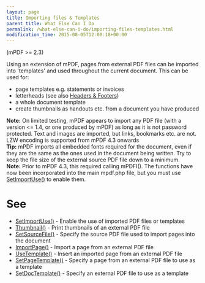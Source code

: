 ```yaml
---
layout: page
title: Importing files & Templates
parent_title: What Else Can I Do
permalink: /what-else-can-i-do/importing-files-templates.html
modification_time: 2015-08-05T12:00:18+00:00
---
```


(mPDF &gt;= 2.3)

Using an extension of mPDF, pages from external PDF files can be imported into 'templates' and used throughout the current document. This can be used for:

<ul>
<li>page templates e.g. statements or invoices</li>
<li>letterheads (see also <a href="{{ "/headers-footers/headers-footers.html" | prepend: site.baseurl }}">Headers &amp; Footers</a>)</li>
<li>a whole document template</li>
<li>create thumbnails as handouts etc. from a document you have produced</li>
</ul>

<div class="alert alert-info" role="alert"><strong>Note:</strong> On limited testing, mPDF appears to import any PDF file (with a version &lt;= 1.4, or one produced by mPDF) as long as it is not password protected. Text and images are imported, but links, bookmarks etc. are not. LZW encoding is supported from mPDF 4.3 onwards</div>

<div class="alert alert-success" role="alert"><strong>Tip:</strong> mPDF imports all embedded fonts required for the document, even if they are the same as the ones used in the document being written. Try to keep the file size of the external source PDF file down to a minimum.</div>

<div class="alert alert-info" role="alert"><strong>Note:</strong> Prior to mPDF 4.3, this required calling mPDFI(). The functions have now been incorporated into the main mpdf.php file, but you must use <a href="{{ "/reference/mpdf-functions/setimportuse.html" | prepend: site.baseurl }}">SetImportUse()</a> to enable them.</div>

# See

<ul>
<li><a href="{{ "/reference/mpdf-functions/setimportuse.html" | prepend: site.baseurl }}">SetImportUse()</a> - Enable the use of imported PDF files or templates</li>
<li><a href="{{ "/reference/mpdf-functions/thumbnail.html" | prepend: site.baseurl }}">Thumbnail()</a> - Print thumbnails of an external PDF file

</li>
<li><a href="{{ "/reference/mpdf-functions/setsourcefile.html" | prepend: site.baseurl }}">SetSourceFile()</a> - Specify the source PDF file used to import pages into the document

</li>
<li><a href="{{ "/reference/mpdf-functions/importpage.html" | prepend: site.baseurl }}">ImportPage()</a> - Import a page from an external PDF file

</li>
<li><a href="{{ "/reference/mpdf-functions/usetemplate.html" | prepend: site.baseurl }}">UseTemplate()</a> - Insert an imported page from an external PDF file

</li>
<li><a href="{{ "/reference/mpdf-functions/setpagetemplate.html" | prepend: site.baseurl }}">SetPageTemplate()</a> - Specify a page from an external PDF file to use as a template

</li>
<li><a href="{{ "/reference/mpdf-functions/setdoctemplate.html" | prepend: site.baseurl }}">SetDocTemplate()</a> - Specify an external PDF file to use as a template</li>
</ul>
